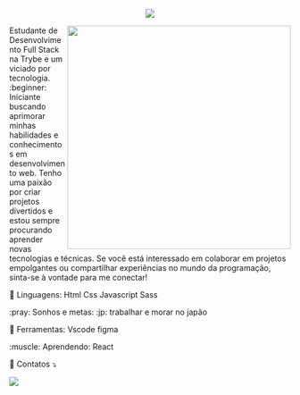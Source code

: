 <p align="center">
  <a href="https://github.com/kinishii1"><img src="https://github-readme-stats.vercel.app/api?username=kinishii1&hide_border=true&show_icons=true"></a>
</p>

<img src="https://media.giphy.com/media/yALcFbrKshfoY/giphy.gif" min-width="400px" max-width="400px" width="400px" align="right">

<p align="left"> 
Estudante de Desenvolvimento Full Stack na Trybe e um viciado por tecnologia. :beginner: Iniciante buscando aprimorar minhas habilidades e conhecimentos em desenvolvimento web. Tenho uma paixão por criar projetos divertidos e estou sempre procurando aprender novas tecnologias e técnicas. Se você está interessado em colaborar em projetos empolgantes ou compartilhar experiências no mundo da programação, sinta-se à vontade para me conectar!
</p>

<p align="left">
  🦄 Linguagens: Html Css Javascript Sass
</p>

<p align="left">
  :pray: Sonhos e metas:  :jp: trabalhar e morar no japão 
</p>

<p align="left">
  💼 Ferramentas: Vscode figma 
</p>

<p align="left">
  :muscle: Aprendendo: React 
</p>

<p align="left">
  💌 Contatos ⤵️
</p>

<p align="left">
  
  <a href="www.linkedin.com/in/kinishii" alt="LinkedIn">
  <img src="https://img.shields.io/badge/-Linkedin-0e76a8?style=flat-square&logo=Linkedin&logoColor=white&link=LINK-DO-SEU-LINKEDIN" /></a>

</p>
